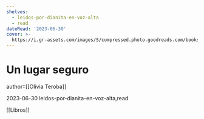 ```yaml
---
shelves:
  - leidos-por-dianita-en-voz-alta
  - read
dateRead: '2023-06-30'
cover: >-
  https://i.gr-assets.com/images/S/compressed.photo.goodreads.com/books/1688276489l/182477485._SY475_.jpg
---
```

# Un lugar seguro

author::[[Olivia Teroba]]

2023-06-30
leidos-por-dianita-en-voz-alta,read

[[Libros]]